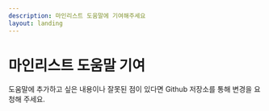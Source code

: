 ```yaml
---
description: 마인리스트 도움말에 기여해주세요
layout: landing
---
```


# 마인리스트 도움말 기여

도움말에 추가하고 싶은 내용이나 잘못된 점이 있다면 Github 저장소를 통해 변경을 요청해 주세요.

